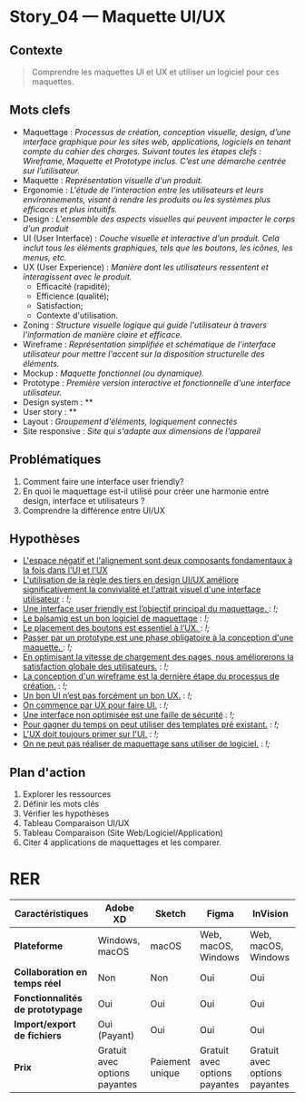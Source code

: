 <link rel="stylesheet" href="../../../../stylesheet.css">

# Story_04 — Maquette UI/UX
## Contexte
> Comprendre les maquettes UI et UX et utiliser un logiciel pour ces maquettes. 

## Mots clefs
- <def-of>Maquettage</def-of> : *Processus de création, conception visuelle, design, d’une interface graphique pour les sites web, applications, logiciels en tenant compte du cahier des charges. Suivant toutes les étapes clefs : Wireframe, Maquette et Prototype inclus. C’est une démarche centrée sur l’utilisateur.*
- <def-of>Maquette</def-of> : *Représentation visuelle d'un produit.*
- <def-of>Ergonomie</def-of> : *L'étude de l'interaction entre les utilisateurs et leurs environnements, visant à rendre les produits ou les systèmes plus efficaces et plus intuitifs.*
- <def-of>Design</def-of> : *L'ensemble des aspects visuelles qui peuvent impacter le corps d'un produit*
- <def-of>UI (User Interface)</def-of> : *Couche visuelle et interactive d'un produit. Cela inclut tous les éléments graphiques, tels que les boutons, les icônes, les menus, etc.*
- <def-of>UX (User Experience)</def-of> : *Manière dont les utilisateurs ressentent et interagissent avec le produit.*
    - Efficacité (rapidité);
    - Efficience (qualité);
    - Satisfaction;
    - Contexte d'utilisation.
- <def-of>Zoning</def-of> : *Structure visuelle logique qui guide l'utilisateur à travers l'information de manière claire et efficace.*
- <def-of>Wireframe</def-of> : *Représentation simplifiée et schématique de l'interface utilisateur pour mettre l'accent sur la disposition structurelle des éléments.*
- <def-of>Mockup</def-of> : *Maquette fonctionnel (ou dynamique).*
- <def-of>Prototype</def-of> : *Première version interactive et fonctionnelle d'une interface utilisateur.*
- <def-of>Design system</def-of> : **
- <def-of>User story</def-of> : **
- <def-of>Layout</def-of> : *Groupement d'éléments, logiquement connectés*
- <def-of>Site responsive</def-of> : *Site qui s'adapte aux dimensions de l'appareil*

## Problématiques
1. Comment faire une interface user friendly? 
1. En quoi le maquettage est-il utilisé pour créer une harmonie entre design, interface et utilisateurs ? 
1. Comprendre la différence entre UI/UX 

## Hypothèses
- <u>L'espace négatif et l'alignement sont deux composants fondamentaux à la fois dans l'UI et l'UX</u> <h-t/>
- <u>L'utilisation de la règle des tiers en design UI/UX améliore significativement la convivialité et l'attrait visuel d'une interface utilisateur</u> <h-t/> : *!;*
- <u>Une interface user friendly est l’objectif principal du maquettage. </u> <h-t/> : *!;*
- <u>Le balsamiq est un bon logiciel de maquettage</u> <h-t/> : *!;*
- <u>Le placement des boutons est essentiel à l’UX. </u> <h-t/> : *!;*
- <u>Passer par un prototype est une phase obligatoire à la conception d'une maquette. </u> <h-t/> : *!;*
- <u>En optimisant la vitesse de chargement des pages, nous améliorerons la satisfaction globale des utilisateurs.</u> <h-t/> : *!;*
- <u>La conception d'un wireframe est la dernière étape du processus de création.</u> <h-f/> : *!;*
- <u>Un bon UI n’est pas forcément un bon UX.</u> <h-t/> : *!;*
- <u>On commence par UX pour faire UI.</u> <h-t/> : *!;*
- <u>Une interface non optimisée est une faille de sécurité</u> <h-f/> : *!;*
- <u>Pour gagner du temps on peut utiliser des templates pré existant.</u> <h-t/> : *!;*
- <u>L'UX doit toujours primer sur l'UI.</u> <h-t/> : *!;*
- <u>On ne peut pas réaliser de maquettage sans utiliser de logiciel.</u> <h-t/> : *!;*

## Plan d'action
1. Explorer les ressources 
1. Définir les mots clés 
1. Vérifier les hypothèses 
1. Tableau Comparaison UI/UX 
1. Tableau Comparaison (Site Web/Logiciel/Application) 
1. Citer 4 applications de maquettages et les comparer. 

# RER

| Caractéristiques                   | Adobe XD                      | Sketch           | Figma                         | InVision                      |
|------------------------------------|-------------------------------|------------------|-------------------------------|-------------------------------|
| **Plateforme**                     | Windows, macOS                | macOS            | Web, macOS, Windows           | Web, macOS, Windows           |
| **Collaboration en temps réel**    | Non                           | Non              | Oui                           | Oui                           |
| **Fonctionnalités de prototypage** | Oui                           | Oui              | Oui                           | Oui                           |
| **Import/export de fichiers**      | Oui (Payant)                  | Oui              | Oui                           | Oui                           |
| **Prix**                           | Gratuit avec options payantes | Paiement unique  | Gratuit avec options payantes | Gratuit avec options payantes |